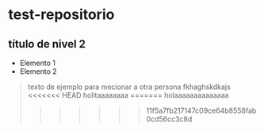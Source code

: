# test-repositorio
## título de nivel 2
- Elemento 1
- Elemento 2

> texto de ejemplo
> para mecionar a otra persona
fkhaghskdkajs
<<<<<<< HEAD
holitaaaaaaaa
=======
> holaaaaaaaaaaaaaa
>>>>>>> 11f5a7fb217147c09ce64b8558fab0cd56cc3c8d
